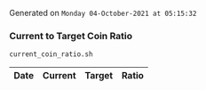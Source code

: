 Generated on `Monday 04-October-2021 at 05:15:32`

### Current to Target Coin Ratio
`current_coin_ratio.sh`

Date|Current|Target|Ratio
---|---|---|---
